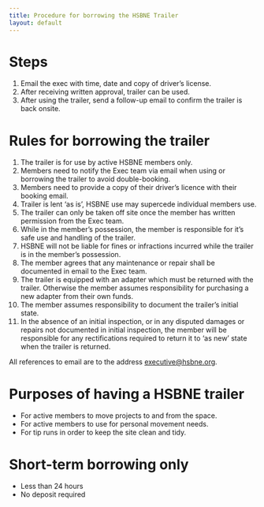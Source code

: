 ```yaml
---
title: Procedure for borrowing the HSBNE Trailer
layout: default
---
```


# Steps

1. Email the exec with time, date and copy of driver’s license.
2. After receiving written approval, trailer can be used.
3. After using the trailer, send a follow-up email to confirm the trailer is back onsite. 

# Rules for borrowing the trailer

1. The trailer is for use by active HSBNE members only. 
2. Members need to notify the Exec team via email when using or borrowing the trailer to avoid double-booking. 
3. Members need to provide a copy of their driver’s licence with their booking email.
4. Trailer is lent ‘as is’, HSBNE use may supercede individual members use.
5. The trailer can only be taken off site once the member has written permission from the Exec team. 
6. While in the member’s possession, the member is responsible for it’s safe use and handling of the trailer. 
7. HSBNE will not be liable for fines or infractions incurred while the trailer is in the member’s possession. 
8. The member agrees that any maintenance or repair shall be documented in email to the Exec team. 
9. The trailer is equipped with an adapter which must be returned with the trailer. Otherwise the member assumes responsibility for purchasing a new adapter from their own funds. 
10. The member assumes responsibility to document the trailer’s initial state. 
11. In the absence of an initial inspection, or in any disputed damages or repairs not documented in initial inspection, the member will be responsible for any rectifications required to return it to ‘as new’ state when the trailer is returned. 

All references to email are to the address [executive@hsbne.org](mailto:executive@hsbne.org).

# Purposes of having a HSBNE trailer

* For active members to move projects to and from the space.
* For active members to use for personal movement needs.
* For tip runs in order to keep the site clean and tidy.



# Short-term borrowing only 

* Less than 24 hours
* No deposit required
